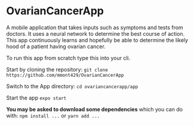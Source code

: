 # OvarianCancerApp
A mobile application that takes inputs such as symptoms and tests from doctors. It uses a neural network to determine the best course of action. This app continuously learns and hopefully be able to determine the likely hood of a patient having ovarian cancer.

To run this app from scratch type this into your cli.

Start by cloning the repository:
`git clone https://github.com/mmont429/OvarianCancerApp`

Switch to the App directory:
`cd ovariancancerapp/app`

Start the app
`expo start`

__You may be asked to download some dependencies__ which you can do with:
`npm install ...` or `yarn add ...`


